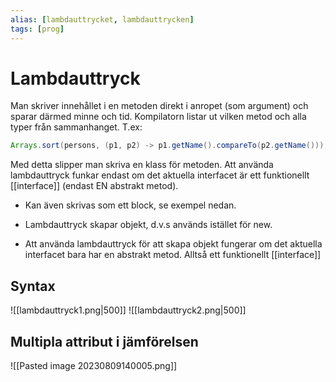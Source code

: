 ```yaml
---
alias: [lambdauttrycket, lambdauttrycken]
tags: [prog]
---
```


# Lambdauttryck
Man skriver innehållet i en metoden direkt i anropet (som argument) och sparar därmed minne och tid. Kompilatorn listar ut vilken metod och alla typer från sammanhanget. 
T.ex:
```java
Arrays.sort(persons, (p1, p2) -> p1.getName().compareTo(p2.getName()));
```
Med detta slipper man skriva en klass för metoden. 
Att använda lambdauttryck funkar endast om det aktuella interfacet är ett funktionellt [[interface]] (endast EN abstrakt metod).
 - Kan även skrivas som ett block, se exempel nedan.
 - Lambdauttryck skapar objekt, d.v.s används istället för new. 

- Att använda lambdauttryck för att skapa objekt fungerar om det aktuella interfacet bara har en abstrakt metod. Alltså ett funktionellt [[interface]] 

## Syntax
![[lambdauttryck1.png|500]]
![[lambdauttryck2.png|500]]

## Multipla attribut i jämförelsen
![[Pasted image 20230809140005.png]]

